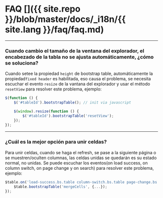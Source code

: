 # FAQ []({{ site.repo }}/blob/master/docs/_i18n/{{ site.lang }}/faq/faq.md)

---

### Cuando cambio el tamaño de la ventana del explorador, el encabezado de la tabla no se ajusta automáticamente, ¿cómo se soluciona?

Cuando setee la propiedad `height` de bootstrap table, automáticamente la propiedad`fixed header` es habilitada, eso causa el problema, se necesita escuchar el evento `resize` de la vantana del explorador y usar el método `resetView` para resolver este problema, ejemplo:

```js
$(function () {
    $('#tableId').bootstrapTable(); // init via javascript

    $(window).resize(function () {
        $('#tableId').bootstrapTable('resetView');
    });
});
```

---

### ¿Cuál es la mejor opción para unir celdas?

Para unir celdas, cuando se haga el refresh, se pase a la siguiente página o se muestren/oculten columnas, las celdas unidas se quedarán es su estado normal, no unidas. Se puede escuchar los eventos(on load success, on column switch, on page change y on search) para resolver este problema, ejemplo:

```js
$table.on('load-success.bs.table column-switch.bs.table page-change.bs.table search.bs.table', function () {
    $table.bootstrapTable('mergeCells', {...});
});
```